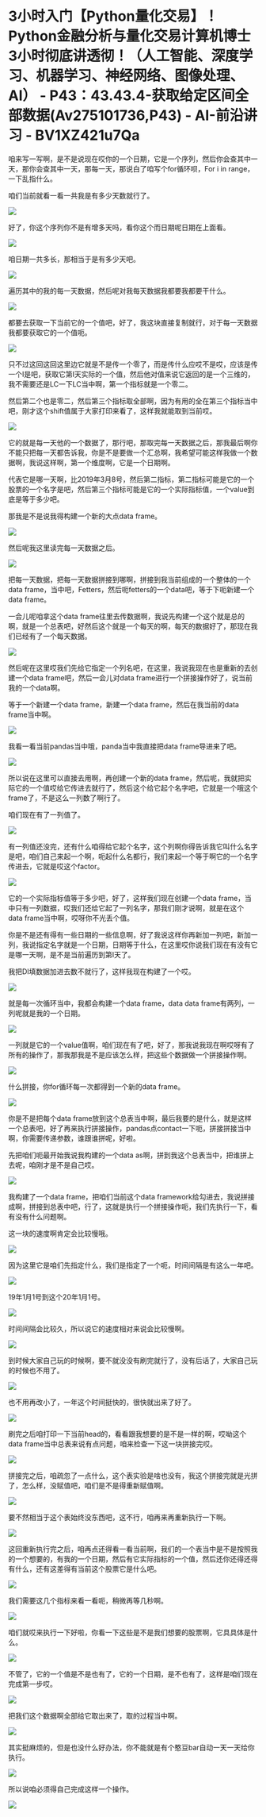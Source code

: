 # 3小时入门【Python量化交易】！Python金融分析与量化交易计算机博士3小时彻底讲透彻！（人工智能、深度学习、机器学习、神经网络、图像处理、AI） - P43：43.43.4-获取给定区间全部数据(Av275101736,P43) - AI-前沿讲习 - BV1XZ421u7Qa

咱来写一写啊，是不是说现在哎你的一个日期，它是一个序列，然后你会查其中一天，那你会查其中一天，那每一天，那说白了咱写个for循环呗，For i in range，一下乱指什么。

咱们当前就看一看一共我是有多少天数就行了。

![](img/207479a07827503314b30458d2cd29e9_1.png)

好了，你这个序列你不是有增多天吗，看你这个而日期呢日期在上面看。

![](img/207479a07827503314b30458d2cd29e9_3.png)

咱日期一共多长，那相当于是有多少天吧。

![](img/207479a07827503314b30458d2cd29e9_5.png)

遍历其中的我的每一天数据，然后呢对我每天数据我都要我都要干什么。

![](img/207479a07827503314b30458d2cd29e9_7.png)

都要去获取一下当前它的一个值吧，好了，我这块直接复制就行，对于每一天数据我都要获取它的一个值呃。

![](img/207479a07827503314b30458d2cd29e9_9.png)

只不过这回这回这里边它就是不是传一个零了，而是传什么应哎不是哎，应该是传一个I是吧，获取它第I天实际的一个值，然后他对值来说它返回的是一个三维的，我不需要还是LC一下LC当中啊，第一个指标就是一个零二。

然后第二个也是零二，然后第三个指标取全部啊，因为有用的全在第三个指标当中吧，刚才这个shift值属于大家打印来看了，这样我就能取到当前哎。



![](img/207479a07827503314b30458d2cd29e9_11.png)

它的就是每一天他的一个数据了，那行吧，那取完每一天数据之后，那我最后啊你不能只把每一天都告诉我，你是不是要做一个汇总啊，我希望可能这样我做一个数据啊，我说这样啊，第一个维度啊，它是一个日期啊。

代表它是哪一天啊，比2019年3月8号，然后第二指标，第二指标可能是它的一个股票的一个名字是吧，然后第三个指标可能是它的一个实际指标值，一个value到底是等于多少吧。

那我是不是说我得构建一个新的大点data frame。

![](img/207479a07827503314b30458d2cd29e9_13.png)

然后呢我这里读完每一天数据之后。

![](img/207479a07827503314b30458d2cd29e9_15.png)

把每一天数据，把每一天数据拼接到哪啊，拼接到我当前组成的一个整体的一个data frame，当中吧，Fetters，然后呃fetters的一个data吧，等于下呃新建一个data frame。

一会儿呢咱拿这个data frame往里去传数据啊，我说先构建一个这个就是总的啊，就是一个总表吧，好然后这个就是一个每天的啊，每天的数据好了，那现在我们已经有了一个每天数据。



![](img/207479a07827503314b30458d2cd29e9_17.png)

然后呢在这里哎我们先给它指定一个列名吧，在这里，我说我现在也是重新的去创建一个data frame吧，然后一会儿对data frame进行一个拼接操作好了，说当前我的一个data啊。

等于一个新建一个data frame，新建一个data frame，然后在我当前的data frame当中啊。



![](img/207479a07827503314b30458d2cd29e9_19.png)

我看一看当前pandas当中哦，panda当中我直接把data frame导进来了吧。

![](img/207479a07827503314b30458d2cd29e9_21.png)

所以说在这里可以直接去用啊，再创建一个新的data frame，然后呢，我就把实际它的一个值哎给它传进去就行了，然后这个给它起个名字吧，它就是一个哦这个frame了，不是这么一列数了啊行了。

咱们现在有了一列值了。

![](img/207479a07827503314b30458d2cd29e9_23.png)

有一列值还没完，还有什么咱得给它起个名字，这个列啊你得告诉我它叫什么名字是吧，咱们自己来起一个啊，呃起什么名都行，我们来起一个等于啊它的一个名字传进去，它就是哎这个factor。



![](img/207479a07827503314b30458d2cd29e9_25.png)

它的一个实际指标值等于多少吧，好了，这样我们现在创建一个data frame，当中只有一列数据，哎我们还给它起了一列名字，那我们刚才说啊，就是在这个data frame当中啊，哎呀你不光丢个值。

你是不是还有得有一些日期的一些信息啊，好了我说这样你再新加一列吧，新加一列，我说指定名字就是一个日期，日期等于什么，在这里哎你说我们现在有没有它是哪一天啊，是不是当前遍历到第I天了。

我把DI填数据加进去数不就行了，这样我现在构建了一个哎。

![](img/207479a07827503314b30458d2cd29e9_27.png)

就是每一次循环当中，我都会构建一个data frame，data data frame有两列，一列呢就是我的一个日期。



![](img/207479a07827503314b30458d2cd29e9_29.png)

一列就是它的一个value值啊，咱们现在有了吧，好了，那我说我现在啊哎呀有了所有的操作了，那我那我是不是应该怎么样，把这些个数据做一个拼接操作啊。



![](img/207479a07827503314b30458d2cd29e9_31.png)

什么拼接，你for循环每一次都得到一个新的data frame。

![](img/207479a07827503314b30458d2cd29e9_33.png)

你是不是把每个data frame放到这个总表当中啊，最后我要的是什么，就是这样一个总表吧，好了再来执行拼接操作，pandas点contact一下呃，拼接拼接当中啊，你需要传递参数，谁跟谁拼呢，好啦。

先把咱们呃最开始我说我构建的一个data as啊，拼到我这个总表当中，把谁拼上去呢，咱刚才是不是自己哎。



![](img/207479a07827503314b30458d2cd29e9_35.png)

我构建了一个data frame，把咱们当前这个data framework给勾进去，我说拼接成啊，拼接到总表中吧，行了，这就是执行一个拼接操作呃，我们先执行一下，看有没有什么问题啊。

这一块的速度啊肯定会比较慢哦。

![](img/207479a07827503314b30458d2cd29e9_37.png)

因为这里它是咱们先指定什么，我们是指定了一个呃，时间间隔是有这么一年吧。

![](img/207479a07827503314b30458d2cd29e9_39.png)

19年1月1号到这个20年1月1号。

![](img/207479a07827503314b30458d2cd29e9_41.png)

时间间隔会比较久，所以说它的速度相对来说会比较慢啊。

![](img/207479a07827503314b30458d2cd29e9_43.png)

到时候大家自己玩的时候啊，要不就没没有刷完就行了，没有后话了，大家自己玩的时候也不用了。

![](img/207479a07827503314b30458d2cd29e9_45.png)

也不用再改小了，一年这个时间挺快的，很快就出来了好了。

![](img/207479a07827503314b30458d2cd29e9_47.png)

刷完之后咱打印一下当前head的，看看跟我想要的是不是一样的啊，哎呦这个data frame当中总表来说有点问题，咱来检查一下这一块拼接完哎。



![](img/207479a07827503314b30458d2cd29e9_49.png)

拼接完之后，咱疏忽了一点什么，这个表实验是啥也没有，我这个拼接完就是光拼了，怎么样，没赋值吧，咱们是不是得重新赋值啊。



![](img/207479a07827503314b30458d2cd29e9_51.png)

要不然相当于这个表始终没东西吧，这不行，咱再来再重新执行一下啊。

![](img/207479a07827503314b30458d2cd29e9_53.png)

这回重新执行完之后，咱再点还得看一看当前啊，我们的一个表当中是不是按照我的一个想要的，有我的一个日期，然后有它实际指标的一个值，然后还你还得还得有什么，还有这差得有当前这个股票它是什么吧。



![](img/207479a07827503314b30458d2cd29e9_55.png)

我们需要这几个指标来看一看呃，稍微再等几秒啊。

![](img/207479a07827503314b30458d2cd29e9_57.png)

咱们就哎来执行一下好啦，你看一下这些是不是我们想要的股票啊，它具具体是什么。

![](img/207479a07827503314b30458d2cd29e9_59.png)

不管了，它的一个值是不是也有了，它的一个日期，是不也有了，这样是咱们现在完成第一步哎。

![](img/207479a07827503314b30458d2cd29e9_61.png)

把我们这个数据啊全部给它取出来了，取的过程当中啊。

![](img/207479a07827503314b30458d2cd29e9_63.png)

其实挺麻烦的，但是也没什么好办法，你不能就是有个憨豆bar自动一天一天给你执行。

![](img/207479a07827503314b30458d2cd29e9_65.png)

所以说咱必须得自己完成这样一个操作。

![](img/207479a07827503314b30458d2cd29e9_67.png)